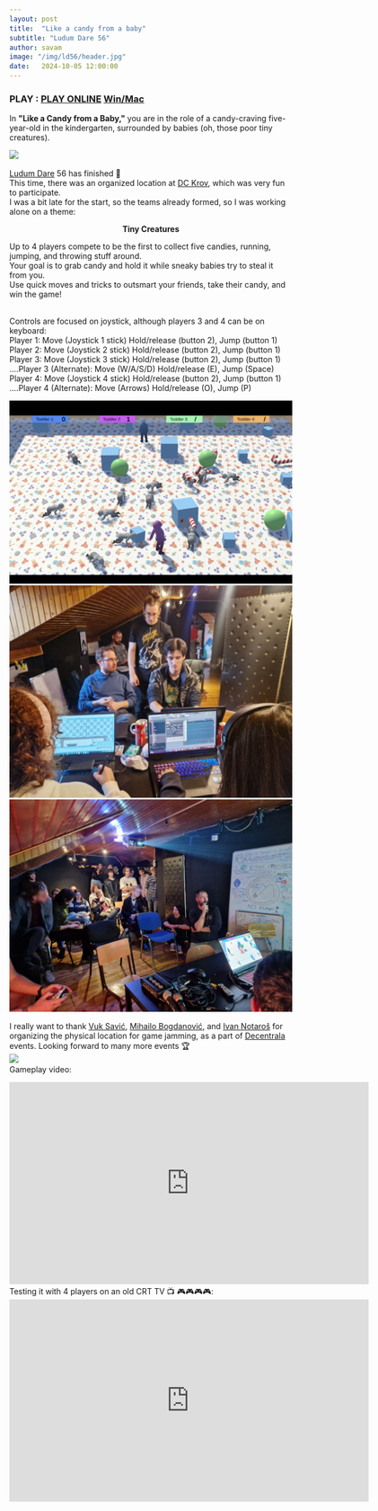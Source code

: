 ```yaml
---
layout: post
title:  "Like a candy from a baby"
subtitle: "Ludum Dare 56"
author: savam
image: "/img/ld56/header.jpg"
date:   2024-10-05 12:00:00
---
```


### PLAY : [PLAY ONLINE](https://savam.itch.io/like-a-candy-from-a-baby) [Win/Mac](https://savam.itch.io/like-a-candy-from-a-baby)

In **"Like a Candy from a Baby,"** you are in the role of a candy-craving five-year-old in the kindergarten, surrounded by babies (oh, those poor tiny creatures).<br />


<img class="def_image" src="/img/ld56/like-a-candy-from-a-baby.gif" />

[Ludum Dare](https://ldjam.com/events/ludum-dare/56/$396094) 56 has finished 🚀<br />
This time, there was an organized location at [DC Krov](https://www.instagram.com/dc.krov/), which was very fun to participate.<br />
I was a bit late for the start, so the teams already formed, so I was working alone on a theme:<br />

**<center>Tiny Creatures</center>**

Up to 4 players compete to be the first to collect five candies, running, jumping, and throwing stuff around.<br />
Your goal is to grab candy and hold it while sneaky babies try to steal it from you.<br />
Use quick moves and tricks to outsmart your friends, take their candy, and win the game!<br />
<br />

Controls are focused on joystick, although players 3 and 4 can be on keyboard:<br />
Player 1: Move (Joystick 1 stick) Hold/release (button 2), Jump (button 1)<br />
Player 2: Move (Joystick 2 stick) Hold/release (button 2), Jump (button 1)<br />
Player 3: Move (Joystick 3 stick) Hold/release (button 2), Jump (button 1)<br />
....Player 3 (Alternate): Move (W/A/S/D) Hold/release (E), Jump (Space)<br />
Player 4: Move (Joystick 4 stick) Hold/release (button 2), Jump (button 1)<br />
....Player 4 (Alternate): Move (Arrows) Hold/release (O), Jump (P)<br />


<img class="def_image" src="/img/ld56/screen1.jpg" />
<img class="def_image" src="/img/ld56/jamming.jpg" />
<img class="def_image" src="/img/ld56/location.jpg" />

I really want to thank [Vuk Savić](https://www.instagram.com/vucejebote/), [Mihailo Bogdanović](https://www.instagram.com/crknuchu/), and [Ivan Notaroš](https://twitter.com/Nothke) for organizing the physical location for game jamming, as a part of [Decentrala](https://dmz.rs/) events. Looking forward to many more events 🏆<br /> 
<img class="def_image" src="/img/ld56/organizers.jpeg" />
<br />
Gameplay video:
<iframe width="640" height="360" src="https://www.youtube.com/embed/o2MSYMG4iyM?rel=0" frameborder="0" allowfullscreen></iframe>
<br />
Testing it with 4 players on an old CRT TV  📺 🎮🎮🎮🎮:
<iframe width="640" height="360" src="https://www.youtube.com/embed/KNnY3fh-6cA?rel=0" frameborder="0" allowfullscreen></iframe>

